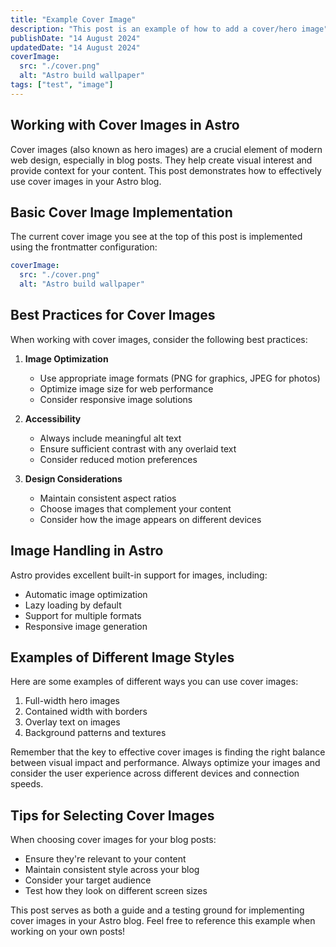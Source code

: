 ```yaml
---
title: "Example Cover Image"
description: "This post is an example of how to add a cover/hero image"
publishDate: "14 August 2024"
updatedDate: "14 August 2024"
coverImage:
  src: "./cover.png"
  alt: "Astro build wallpaper"
tags: ["test", "image"]
---
```


## Working with Cover Images in Astro

Cover images (also known as hero images) are a crucial element of modern web design, especially in blog posts. They help create visual interest and provide context for your content. This post demonstrates how to effectively use cover images in your Astro blog.

## Basic Cover Image Implementation

The current cover image you see at the top of this post is implemented using the frontmatter configuration:

```yaml
coverImage:
  src: "./cover.png"
  alt: "Astro build wallpaper"
```

## Best Practices for Cover Images

When working with cover images, consider the following best practices:

1. **Image Optimization**
   - Use appropriate image formats (PNG for graphics, JPEG for photos)
   - Optimize image size for web performance
   - Consider responsive image solutions

2. **Accessibility**
   - Always include meaningful alt text
   - Ensure sufficient contrast with any overlaid text
   - Consider reduced motion preferences

3. **Design Considerations**
   - Maintain consistent aspect ratios
   - Choose images that complement your content
   - Consider how the image appears on different devices

## Image Handling in Astro

Astro provides excellent built-in support for images, including:

- Automatic image optimization
- Lazy loading by default
- Support for multiple formats
- Responsive image generation

## Examples of Different Image Styles

Here are some examples of different ways you can use cover images:

1. Full-width hero images
2. Contained width with borders
3. Overlay text on images
4. Background patterns and textures

Remember that the key to effective cover images is finding the right balance between visual impact and performance. Always optimize your images and consider the user experience across different devices and connection speeds.

## Tips for Selecting Cover Images

When choosing cover images for your blog posts:

- Ensure they're relevant to your content
- Maintain consistent style across your blog
- Consider your target audience
- Test how they look on different screen sizes

This post serves as both a guide and a testing ground for implementing cover images in your Astro blog. Feel free to reference this example when working on your own posts!
